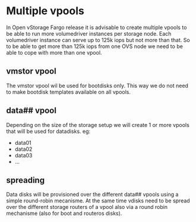 # Multiple vpools

In Open vStorage Fargo release it is advisable to create multiple vpools to be able to run more volumedriver instances per storage node. Each volumedriver instance can serve up to 125k iops but not more than that. So to be able to get more than 125k iops from one OVS node we need to be able to cope with more than one vpool.

## vmstor vpool

The vmstor vpool wil be used for bootdisks only. This way we do not need to make bootdisk templates available on all vpools.

## data## vpool

Depending on the size of the storage setup we will create 1 or more vpools that will be used for datadisks. eg:
- data01
- data02
- data03
- ...

## spreading

Data disks will be provisioned over the different data## vpools using a simple round-robin mecanisme.
At the same time vdisks need to be spread over the different storage routers of a vpool also via a round robin mechanisme (also for boot and routeros disks).
